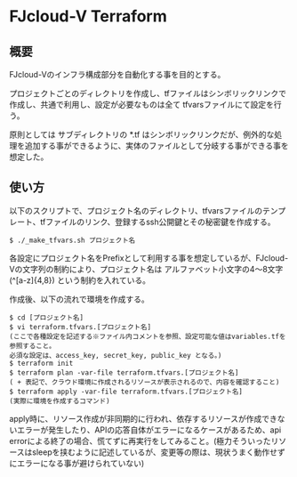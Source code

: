 # FJcloud-V Terraform

## 概要
FJcloud-Vのインフラ構成部分を自動化する事を目的とする。

プロジェクトごとのディレクトリを作成し、tfファイルはシンボリックリンクで作成し、共通で利用し、設定が必要なものは全て tfvarsファイルにて設定を行う。

原則としては サブディレクトリの *.tf はシンボリックリンクだが、例外的な処理を追加する事ができるように、実体のファイルとして分岐する事ができる事を想定した。

## 使い方

以下のスクリプトで、プロジェクト名のディレクトリ、tfvarsファイルのテンプレート、tfファイルのリンク、登録するssh公開鍵とその秘密鍵を作成する。

```
$ ./_make_tfvars.sh プロジェクト名
```

各設定にプロジェクト名をPrefixとして利用する事を想定しているが、FJcloud-Vの文字列の制約により、プロジェクト名は
アルファベット小文字の4～8文字 (^[a-z]{4,8}) という制約を入れている。

作成後、以下の流れで環境を作成する。

```
$ cd [プロジェクト名]
$ vi terraform.tfvars.[プロジェクト名]
(ここで各種設定を記述する※ファイル内コメントを参照、設定可能な値はvariables.tfを参照すること。
必須な設定は、access_key, secret_key, public_key となる。)
$ terraform init
$ terraform plan -var-file terraform.tfvars.[プロジェクト名]
( + 表記で、クラウド環境に作成されるリソースが表示されるので、内容を確認すること)
$ terraform apply -var-file terraform.tfvars.[プロジェクト名]
(実際に環境を作成するコマンド)
```
apply時に、リソース作成が非同期的に行われ、依存するリソースが作成できないエラーが発生したり、APIの応答自体がエラーになるケースがあるため、api errorによる終了の場合、慌てずに再実行をしてみること。(極力そういったリソースはsleepを挟むように記述しているが、変更等の際は、現状うまく動作せずにエラーになる事が避けられていない)


